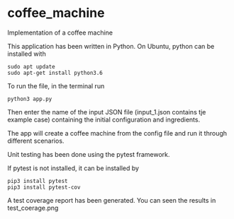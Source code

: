 # coffee_machine
Implementation of a coffee machine

This application has been written in Python. On Ubuntu, python can be installed with

```
sudo apt update
sudo apt-get install python3.6
```

To run the file, in the terminal run 

```
python3 app.py
```

Then enter the name of the input JSON file (input_1.json contains tje example case) containing the initial configuration and ingredients.

The app will create a coffee machine from the config file and run it through different scenarios.

Unit testing has been done using the pytest framework.

If pytest is not installed, it can be installed by 

```
pip3 install pytest
pip3 install pytest-cov
```

A test coverage report has been generated. You can seen the results in test_coerage.png





